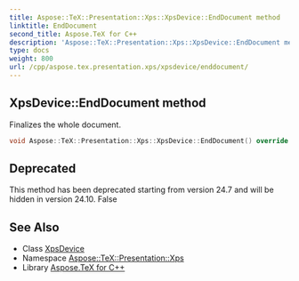 ```yaml
---
title: Aspose::TeX::Presentation::Xps::XpsDevice::EndDocument method
linktitle: EndDocument
second_title: Aspose.TeX for C++
description: 'Aspose::TeX::Presentation::Xps::XpsDevice::EndDocument method. Finalizes the whole document in C++.'
type: docs
weight: 800
url: /cpp/aspose.tex.presentation.xps/xpsdevice/enddocument/
---
```

## XpsDevice::EndDocument method


Finalizes the whole document.

```cpp
void Aspose::TeX::Presentation::Xps::XpsDevice::EndDocument() override
```


## Deprecated
This method has been deprecated starting from version 24.7 and will be hidden in version 24.10. False 

## See Also

* Class [XpsDevice](../)
* Namespace [Aspose::TeX::Presentation::Xps](../../)
* Library [Aspose.TeX for C++](../../../)
